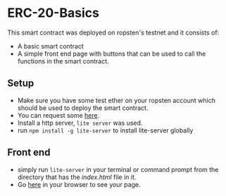 # ERC-20-Basics
This smart contract was deployed on ropsten's testnet and it consists of:
* A basic smart contract
* A simple front end page with buttons that can be used to call the functions in the smart contract.


## Setup
* Make sure you have some test ether on your ropsten account which should be used to deploy the smart contract.
* You can request some [here](https://faucet.egorfine.com/).
* Install a http server, `lite server` was used. 
* run `npm install -g lite-server` to install lite-server globally


## Front end
* simply run `lite-server` in your terminal or command prompt from the directory that has the *index.html* file in it.
* Go [here](http://127.0.0.1:3000/) in your browser to see your page.


